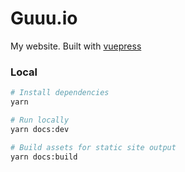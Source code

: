 # Guuu.io

My website. Built with [vuepress](https://vuepress.vuejs.org)

### Local
```bash
# Install dependencies
yarn

# Run locally
yarn docs:dev

# Build assets for static site output
yarn docs:build
```
